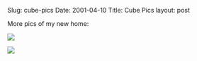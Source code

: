 Slug: cube-pics
Date: 2001-04-10
Title: Cube Pics
layout: post

More pics of my new home:<p>

<img src="https://media.redmonk.net/images/cubeVert.jpg" /><p>
<img src="https://media.redmonk.net/images/cube3.jpg" /></p></p>
